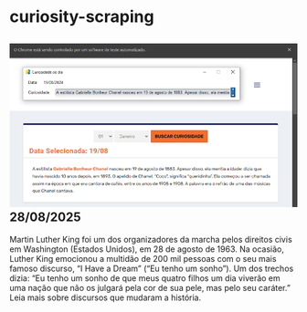 # curiosity-scraping
![Budget](./execucao.png)
28/08/2025
-
Martin Luther King foi um dos organizadores da marcha pelos direitos civis em Washington (Estados Unidos), em 28 de agosto de 1963. Na ocasião, Luther King emocionou a multidão de 200 mil pessoas com o seu mais famoso discurso, “I Have a Dream” (“Eu tenho um sonho”). Um dos trechos dizia: “Eu tenho um sonho de que meus quatro filhos um dia viverão em uma nação que não os julgará pela cor de sua pele, mas pelo seu caráter.” Leia mais sobre discursos que mudaram a história.

